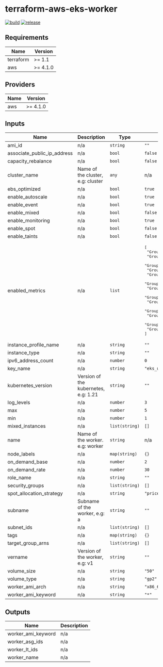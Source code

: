# terraform-aws-eks-worker

[![build](https://img.shields.io/github/workflow/status/nalbam/terraform-aws-eks-worker/build?label=build&style=for-the-badge&logo=github)](https://github.com/nalbam/terraform-aws-eks-worker/actions/workflows/push.yaml)
[![release](https://img.shields.io/github/v/release/nalbam/terraform-aws-eks-worker?style=for-the-badge&logo=github)](https://github.com/nalbam/terraform-aws-eks-worker/releases)

<!--- BEGIN_TF_DOCS --->
## Requirements

| Name | Version |
|------|---------|
| terraform | >= 1.1 |
| aws | >= 4.1.0 |

## Providers

| Name | Version |
|------|---------|
| aws | >= 4.1.0 |

## Inputs

| Name | Description | Type | Default | Required |
|------|-------------|------|---------|:--------:|
| ami\_id | n/a | `string` | `""` | no |
| associate\_public\_ip\_address | n/a | `bool` | `false` | no |
| capacity\_rebalance | n/a | `bool` | `false` | no |
| cluster\_name | Name of the cluster, e.g: cluster | `any` | n/a | yes |
| ebs\_optimized | n/a | `bool` | `true` | no |
| enable\_autoscale | n/a | `bool` | `true` | no |
| enable\_event | n/a | `bool` | `true` | no |
| enable\_mixed | n/a | `bool` | `false` | no |
| enable\_monitoring | n/a | `bool` | `true` | no |
| enable\_spot | n/a | `bool` | `false` | no |
| enable\_taints | n/a | `bool` | `false` | no |
| enabled\_metrics | n/a | `list` | <pre>[<br>  "GroupDesiredCapacity",<br>  "GroupInServiceCapacity",<br>  "GroupInServiceInstances",<br>  "GroupMaxSize",<br>  "GroupMinSize",<br>  "GroupPendingCapacity",<br>  "GroupPendingInstances",<br>  "GroupStandbyCapacity",<br>  "GroupStandbyInstances",<br>  "GroupTerminatingCapacity",<br>  "GroupTerminatingInstances",<br>  "GroupTotalCapacity",<br>  "GroupTotalInstances"<br>]</pre> | no |
| instance\_profile\_name | n/a | `string` | `""` | no |
| instance\_type | n/a | `string` | `""` | no |
| ipv6\_address\_count | n/a | `number` | `0` | no |
| key\_name | n/a | `string` | `"eks_user"` | no |
| kubernetes\_version | Version of the kubernetes, e.g: 1.21 | `string` | `""` | no |
| log\_levels | n/a | `number` | `3` | no |
| max | n/a | `number` | `5` | no |
| min | n/a | `number` | `1` | no |
| mixed\_instances | n/a | `list(string)` | `[]` | no |
| name | Name of the worker. e.g: worker | `string` | n/a | yes |
| node\_labels | n/a | `map(string)` | `{}` | no |
| on\_demand\_base | n/a | `number` | `2` | no |
| on\_demand\_rate | n/a | `number` | `30` | no |
| role\_name | n/a | `string` | `""` | no |
| security\_groups | n/a | `list(string)` | `[]` | no |
| spot\_allocation\_strategy | n/a | `string` | `"price-capacity-optimized"` | no |
| subname | Subname of the worker, e.g: a | `string` | `""` | no |
| subnet\_ids | n/a | `list(string)` | `[]` | no |
| tags | n/a | `map(string)` | `{}` | no |
| target\_group\_arns | n/a | `list(string)` | `[]` | no |
| vername | Version of the worker, e.g: v1 | `string` | `""` | no |
| volume\_size | n/a | `string` | `"50"` | no |
| volume\_type | n/a | `string` | `"gp2"` | no |
| worker\_ami\_arch | n/a | `string` | `"x86_64"` | no |
| worker\_ami\_keyword | n/a | `string` | `"*"` | no |

## Outputs

| Name | Description |
|------|-------------|
| worker\_ami\_keyword | n/a |
| worker\_asg\_ids | n/a |
| worker\_lt\_ids | n/a |
| worker\_name | n/a |

<!--- END_TF_DOCS --->
